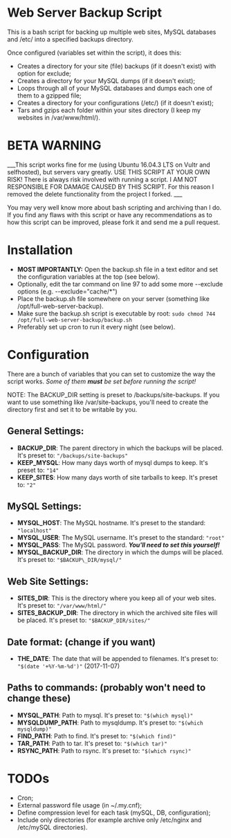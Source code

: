 # Web Server Backup Script

This is a bash script for backing up multiple web sites, MySQL databases and /etc/ into a specified backups directory.

Once configured (variables set within the script), it does this:

* Creates a directory for your site (file) backups (if it doesn't exist) with option for exclude;
* Creates a directory for your MySQL dumps (if it doesn't exist);
* Loops through all of your MySQL databases and dumps each one of them to a gzipped file;
* Creates a directory for your configurations (/etc/) (if it doesn't exist);
* Tars and gzips each folder within your sites directory (I keep my websites in /var/www/html/).

# BETA WARNING

___This script works fine for me (using  Ubuntu 16.04.3 LTS on Vultr and selfhosted), but servers vary greatly. USE THIS SCRIPT AT YOUR OWN RISK! There is always risk involved with running a script. I AM NOT RESPONSIBLE FOR DAMAGE CAUSED BY THIS SCRIPT.
For this reason I removed the delete functionality from the project I forked. ___

You may very well know more about bash scripting and archiving than I do. If you find any flaws with this script or have any recommendations as to how this script can be improved, please fork it and send me a pull request.

# Installation

* __MOST IMPORTANTLY:__ Open the backup.sh file in a text editor and set the configuration variables at the top (see below).
* Optionally, edit the tar command on line 97 to add some more --exclude options (e.g. --exclude="cache/*")
* Place the backup.sh file somewhere on your server (something like /opt/full-web-server-backup).
* Make sure the backup.sh script is executable by root: `sudo chmod 744 /opt/full-web-server-backup/backup.sh`
* Preferably set up cron to run it every night (see below).

# Configuration

There are a bunch of variables that you can set to customize the way the script works. _Some of them __must__ be set before running the script!_

NOTE: The BACKUP\_DIR setting is preset to /backups/site-backups. If you want to use something like /var/site-backups, you'll need to create the directory first and set it to be writable by you.

## General Settings:

* __BACKUP\_DIR__: The parent directory in which the backups will be placed. It's preset to: `"/backups/site-backups"`
* __KEEP\_MYSQL__: How many days worth of mysql dumps to keep. It's preset to: `"14"`
* __KEEP\_SITES__: How many days worth of site tarballs to keep. It's preset to: `"2"`

## MySQL Settings:

* __MYSQL\_HOST__: The MySQL hostname. It's preset to the standard: `"localhost"`
* __MYSQL\_USER__: The MySQL username. It's preset to the standard: `"root"`
* __MYSQL\_PASS__: The MySQL password. ___You'll need to set this yourself!___
* __MYSQL\_BACKUP\_DIR__: The directory in which the dumps will be placed. It's preset to: `"$BACKUP\_DIR/mysql/"`

## Web Site Settings:

* __SITES\_DIR__: This is the directory where you keep all of your web sites. It's preset to: `"/var/www/html/"`
* __SITES\_BACKUP\_DIR__: The directory in which the archived site files will be placed. It's preset to: `"$BACKUP_DIR/sites/"`

## Date format: (change if you want)

* __THE\_DATE__: The date that will be appended to filenames. It's preset to: `"$(date '+%Y-%m-%d')"` (2017-11-07)

## Paths to commands: (probably won't need to change these)

* __MYSQL\_PATH__: Path to mysql. It's preset to: `"$(which mysql)"`
* __MYSQLDUMP\_PATH__: Path to mysqldump. It's preset to: `"$(which mysqldump)"`
* __FIND\_PATH__: Path to find. It's preset to: `"$(which find)"`
* __TAR\_PATH__: Path to tar. It's preset to: `"$(which tar)"`
* __RSYNC\_PATH__: Path to rsync. It's preset to: `"$(which rsync)"`

# TODOs

* Cron;
* External password file usage (in ~/.my.cnf);
* Define compression level for each task (mySQL, DB, configuration);
* Include only directories (for example archive only /etc/nginx and /etc/mySQL directories).
